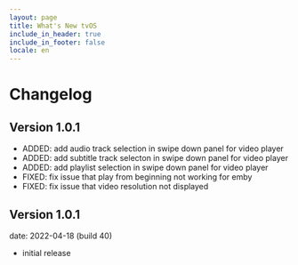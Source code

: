 ```yaml
---
layout: page
title: What's New tvOS
include_in_header: true
include_in_footer: false
locale: en
---
```


# Changelog


## **Version 1.0.1**

- ADDED: add audio track selection in swipe down panel for video player
- ADDED: add subtitle track selecton in swipe down panel for video player
- ADDED: add playlist selection in swipe down panel for video player
- FIXED: fix issue that play from beginning not working for emby
- FIXED: fix issue that video resolution not displayed

## **Version 1.0.1**

date: 2022-04-18 (build 40) 

- initial release